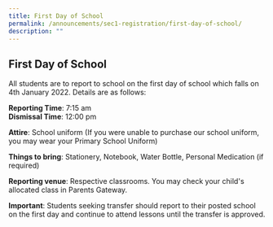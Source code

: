 ```yaml
---
title: First Day of School
permalink: /announcements/sec1-registration/first-day-of-school/
description: ""
---
```





## **First Day of School**
All students are to report to school on the first day of school which falls on 4th January 2022.
Details are as follows:

**Reporting Time**: 7:15 am <br>
**Dismissal Time**:  12:00 pm

**Attire**: School uniform (If you were unable to purchase our school uniform, you may wear your Primary School Uniform)

**Things to bring**:   Stationery, Notebook, Water Bottle, Personal Medication (if required)

**Reporting venue**: Respective classrooms.  You may check your child's allocated class in Parents Gateway. 


**Important**: Students seeking transfer should report to their posted school on the first day and continue to attend lessons until the transfer is approved.